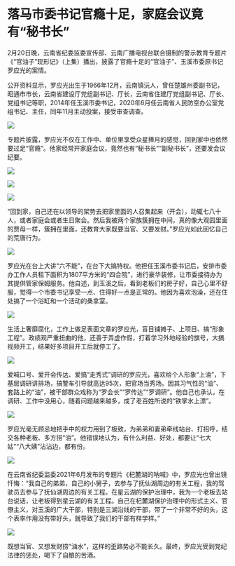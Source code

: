# 落马市委书记官瘾十足，家庭会议竟有“秘书长”

2月20日晚，云南省纪委监委宣传部、云南广播电视台联合摄制的警示教育专题片《“官油子”现形记》（上集）播出，披露了官瘾十足的“官油子”、玉溪市委原书记罗应光的案情。

公开资料显示，罗应光出生于1966年12月，云南镇沅人，曾任楚雄州委副书记，昭通市市长，云南省建设厅党组副书记、厅长，云南省住建厅党组副书记、厅长、党组书记等职，2014年任玉溪市委书记，2020年6月任云南省人民防空办公室党组书记、主任，同年11月主动投案，接受审查调查。

![](https://inews.gtimg.com/newsapp_bt/0/15678621900/1000)

专题片披露，罗应光不仅在工作中、单位里享受众星捧月的感觉，回到家中也依然要过足“官瘾”。他家经常开家庭会议，竟然也有“秘书长”“副秘书长”，还要发会议纪要。

![](https://inews.gtimg.com/newsapp_bt/0/15678621918/1000)

![](https://inews.gtimg.com/newsapp_bt/0/15678622075/1000)

![](https://inews.gtimg.com/newsapp_bt/0/15678622090/1000)

“回到家，自己还在以领导的架势去把家里面的人召集起来（开会），动辄七八十人，或者家庭会或者生日聚会。然后我被两个家族簇拥在中间，真的像大观园里面的贾母一样，簇拥在里面，还教育大家既要当官、又要发财。”罗应光如此回忆自己的荒唐行为。

![](https://inews.gtimg.com/newsapp_bt/0/15678622096/1000)

罗应光在台上大讲“六不能”，在台下大搞特权。他担任玉溪市委书记后，安排市委办工作人员租下面积为1807平方米的“四合院”，进行豪华装修，让市委接待办为其提供管家保姆服务。他自述，到玉溪之后，看到老板们的房子好，自己心里不舒服，觉得一个市委书记享受一点、住得好一点是正常的。他因为喜欢泡澡，还在住处搞了一个浴缸和一个活动的桑拿室。

![](https://inews.gtimg.com/newsapp_bt/0/15678622266/1000)

生活上奢靡腐化，工作上做足表面文章的罗应光，盲目铺摊子、上项目、搞“形象工程”。政绩观严重扭曲的他，还善于弄虚作假，打着学习外地经验的旗号，大搞视频开工，结果好多项目开工后就停工了。

![](https://inews.gtimg.com/newsapp_bt/0/15678622295/1000)

爱喊口号、爱开会传达、爱搞“走秀式”调研的罗应光，喜欢给个人形象“上油”，下基层调研讲排场，搞警车引导就高达95次，把官场当秀场。因其习气性的“油”、套路上的“油”，被干部群众戏称为“罗会长”“罗传达”“罗调研”。他自己也承认，在调研、工作中没用心，随着问题越来越多，成了老百姓所说的“铁掌水上漂”。

![](https://inews.gtimg.com/newsapp_bt/0/15678622313/1000)

罗应光毫无顾忌地把手中的权力用到了极致，为弟弟和妻弟牵线站台、打招呼，结交各种老板、多方捞“油”。他错误地认为，有什么利益、好处，都要让“七大姑”“八大姨”沾沾边，都有份。‍‍‍

![](https://inews.gtimg.com/newsapp_bt/0/15678622527/1000)

在云南省纪委监委2021年6月发布的专题片《杞麓湖的呐喊》中，罗应光也曾出镜忏悔：“我自己的弟弟，自己的小舅子，去参与了抚仙湖周边的有关工程，我的驾驶员去参与了抚仙湖周边的有关工程。在星云湖的保护治理中，我为一个老板去站台说话，让老板得到星云湖的有关工程。自己在杞麓湖保护治理中的形式主义、官僚主义，对玉溪的广大干部，特别是三湖沿线的干部，带了一个非常不好的头，这个表率作用没有带好头，就导致了我们的干部有样学样。”

![](https://inews.gtimg.com/newsapp_bt/0/15678622541/1000)

既想当官、又想发财捞“油水”，这样的歪路势必不能长久。最终，罗应光受到党纪法律的惩处，喝下了自酿的苦酒。

